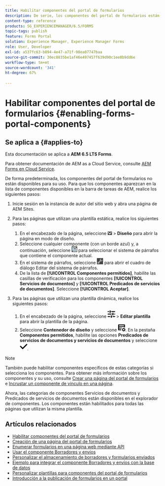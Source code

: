 ```yaml
---
title: Habilitar componentes del portal de formularios
description: De serie, los componentes del portal de formularios están deshabilitados. Habilite los grupos Servicios de documentos y Predicados de servicios de documentos para habilitar los componentes del portal de formularios.
content-type: reference
products: SG_EXPERIENCEMANAGER/6.5/FORMS
topic-tags: publish
feature: Forms Portal
solution: Experience Manager, Experience Manager Forms
role: User, Developer
exl-id: a537fc63-b894-4e47-a71f-98ea07747baa
source-git-commit: 30ec8835be1af46e497457f639d90c1ee8b9dd6e
workflow-type: tm+mt
source-wordcount: '341'
ht-degree: 67%

---
```


# Habilitar componentes del portal de formularios {#enabling-forms-portal-components}

## Se aplica a {#applies-to}

Esta documentación se aplica a **AEM 6.5 LTS Forms**.

Para obtener documentación de AEM as a Cloud Service, consulte [AEM Forms en Cloud Service](https://experienceleague.adobe.com/docs/experience-manager-cloud-service/content/forms/adaptive-forms-authoring/authoring-adaptive-forms-foundation-components/configure-forms-portal.html?lang=es).

De forma predeterminada, los componentes del portal de formularios no están disponibles para su uso. Para que los componentes aparezcan en la lista de componentes disponibles en la barra de tareas de AEM, realice los siguientes pasos:

1. Inicie sesión en la instancia de autor del sitio web y abra una página de AEM Sites.

1. Para las páginas que utilizan una plantilla estática, realice los siguientes pasos:

   1. En el encabezado de la página, seleccione ![canvas-drop-down](assets/canvas-drop-down.png) > **Diseño** para abrir la página en modo de diseño.
   1. Seleccione cualquier componente (con un borde azul) y, a continuación, seleccione ![nivel de campo](assets/field-level.png) para seleccionar el sistema de párrafos que contiene el componente actual.
   1. En el sistema de párrafos, seleccione ![settings_icon](assets/settings_icon.png) para abrir el cuadro de diálogo Editar del sistema de párrafos.
   1. De la lista de **[!UICONTROL Componentes permitidos]**, habilite las casillas de verificación para los componentes **[!UICONTROL Servicios de documentos]** y **[!UICONTROL Predicados de servicios de documentos]**. Seleccione **[!UICONTROL Aceptar]**.

1. Para las páginas que utilizan una plantilla dinámica, realice los siguientes pasos:

   1. En el encabezado de la página, seleccione ![properties](assets/properties.png) > **Editar plantilla** para abrir la plantilla de la página.
   1. Seleccione **Contenedor de diseño** y seleccione ![FeedManagement](/help/forms/using/assets/feedmanagement.png). En la pestaña **Componentes permitidos**, habilite las opciones **Predicados de servicios de documentos y servicios de documentos** y seleccione ![aem_6_3_forms_save](assets/aem_6_3_forms_save.png).

>[!NOTE]
>
>También puede habilitar componentes específicos de estas categorías si selecciona los componentes. Para obtener más información sobre los componentes y su uso, consulte [Crear una página del portal de formularios](/help/forms/using/creating-form-portal-page.md) e [Incrustar un componente de vínculo en una página](/help/forms/using/embedding-link-component-page.md).

Ahora, las categorías de componentes Servicios de documentos y Predicados de servicios de documentos están disponibles en el explorador de componentes. Los componentes están habilitados para todas las páginas que utilizan la misma plantilla.

## Artículos relacionados

* [Habilitar componentes del portal de formularios](/help/forms/using/enabling-forms-portal-components.md)
* [Creación de una página del portal de formularios](/help/forms/using/creating-form-portal-page.md)
* [Enumerar formularios en una página web mediante API](/help/forms/using/listing-forms-webpage-using-apis.md)
* [Usar el componente Borradores y envíos](/help/forms/using/draft-submission-component.md)
* [Personalizar el almacenamiento de borradores y formularios enviados](/help/forms/using/draft-submission-component.md)
* [Ejemplo para integrar el componente Borradores y envíos con la base de datos](/help/forms/using/integrate-draft-submission-database.md)
* [Personalizar plantillas para componentes del portal de formularios](/help/forms/using/customizing-templates-forms-portal-components.md)
* [Introducción a la publicación de formularios en un portal](/help/forms/using/introduction-publishing-forms.md)
